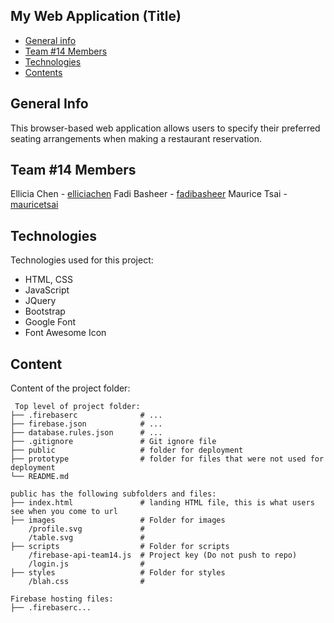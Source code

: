 ## My Web Application (Title)

* [General info](#general-info)
* [Team #14 Members](#team-#14-members)
* [Technologies](#technologies)
* [Contents](#content)

## General Info
This browser-based web application allows users to specify their preferred seating arrangements when making a restaurant reservation.
	
## Team #14 Members
Ellicia Chen - [elliciachen](https://github.com/elliciachen)
Fadi Basheer - [fadibasheer](https://github.com/fadibasheer)
Maurice Tsai - [mauricetsai](https://github.com/mauricetsai)

## Technologies
Technologies used for this project:
* HTML, CSS
* JavaScript
* JQuery
* Bootstrap
* Google Font
* Font Awesome Icon

## Content
Content of the project folder:

```
 Top level of project folder: 
├── .firebaserc              # ... 
├── firebase.json            # ...
├── database.rules.json      # ... 
├── .gitignore               # Git ignore file
├── public                   # folder for deployment
├── prototype                # folder for files that were not used for deployment
└── README.md

public has the following subfolders and files:
├── index.html               # landing HTML file, this is what users see when you come to url
├── images                   # Folder for images
    /profile.svg             # 
    /table.svg               # 
├── scripts                  # Folder for scripts
    /firebase-api-team14.js  # Project key (Do not push to repo)
    /login.js                #
├── styles                   # Folder for styles
    /blah.css                # 

Firebase hosting files: 
├── .firebaserc...


```